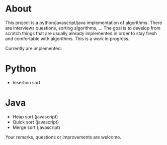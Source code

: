 # About

This project is a python/javascript/java implementation of algorithms. There are interviews questions, sorting algorithms, ...
The goal is to develop from scratch things that are usually already implemented in order to stay fresh and comfortable with algorithms.
This is a work in progress.

Currently are implemented:

# Python
* Insertion sort
# Java
* Heap sort (javascript)
* Quick sort (javascript)
* Merge sort (javascript)

Your remarks, questions or improvements are welcome.
